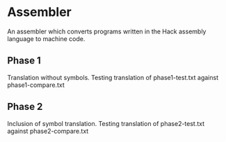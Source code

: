 # Assembler #
An assembler which converts programs written in the Hack assembly language to machine code.

Phase 1
--------
Translation without symbols. Testing translation of phase1-test.txt against phase1-compare.txt

Phase 2
--------
Inclusion of symbol translation. Testing translation of phase2-test.txt against phase2-compare.txt